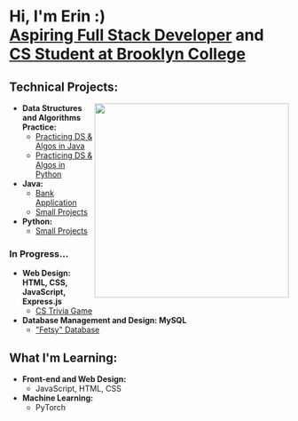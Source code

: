 <!-- <a href="https://github.com/ErinF10/ErinF10/assets/144135752/3b3807fa-db80-47a1-9ad9-0c348fc9187b"><img width="870" height="220"  src="https://github.com/ErinF10/ErinF10/assets/144135752/3b3807fa-db80-47a1-9ad9-0c348fc9187b"></a> -->
<!--  <a href="(https://github.com/ErinF10/ErinF10/assets/144135752/e4319fbf-6d6d-4abb-a4e9-c3b91bb420ec)"><img width="870" height="230" src="https://github.com/ErinF10/ErinF10/assets/144135752/e4319fbf-6d6d-4abb-a4e9-c3b91bb420ec"></a> -->

<h1>Hi, I'm Erin :) <br/><a href="https://drive.google.com/file/d/1LuEgh1UrNZF35yNYJTXusjjhz19jyaDe/view?usp=sharing">Aspiring Full Stack Developer</a> and  <a href="https://www.linkedin.com/in/erin-forrest-267083258/">CS Student at Brooklyn College</a></h1>

<!--
<picture>
  <source media="(prefers-color-scheme: dark)" srcset="https://github.com/ErinF10/ErinF10/assets/144135752/8de47d59-65f9-47c1-ad3a-5333ba2c9c9d">
  <source media="(prefers-color-scheme: light)" srcset="https://user-images.githubusercontent.com/25423296/163456779-a8556205-d0a5-45e2-ac17-42d089e3c3f8.png">
  <img alt="Shows an illustrated sun in light mode and a moon with stars in dark mode." src="https://user-images.githubusercontent.com/25423296/163456779-a8556205-d0a5-45e2-ac17-42d089e3c3f8.png">
</picture>
-->

<h2>Technical Projects:</h2>
<picture>
 
<source media="(prefers-color-scheme: light)" srcset="https://github.com/ErinF10/ErinF10/assets/144135752/f2e4d3fd-9f2f-4d3e-b910-b7f911b40733">
<source media="(prefers-color-scheme: dark)" srcset="https://github.com/ErinF10/ErinF10/assets/144135752/a67f9542-562e-4b0e-9671-72dcf4a8134a">
<img width="350" height="350" align="right" src="https://github.com/ErinF10/ErinF10/assets/144135752/f2e4d3fd-9f2f-4d3e-b910-b7f911b40733">
</picture>

- <b>Data Structures and Algorithms Practice:</b>
  - [Practicing DS & Algos in Java](https://github.com/ErinF10/DS-and-Algos-Practice/tree/main)
  - [Practicing DS & Algos in Python](https://github.com/ErinF10/Practicing-DS-and-Algos-in-Python.git)
- <b>Java:</b>
  - [Bank Application](https://github.com/ErinF10/Bank-Application)
  - [Small Projects](https://github.com/ErinF10/Java-Projects)
- <b>Python:</b>
  - [Small Projects](https://github.com/ErinF10/Python-Projects)
 

<h3>In Progress...</h3>

- <b>Web Design: HTML, CSS, JavaScript, Express.js</b>
   - [CS Trivia Game](https://github.com/ErinF10/Who-Wants-To-Be-A-Millionaire-)
- <b>Database Management and Design: MySQL</b>
  - ["Fetsy" Database](https://github.com/ErinF10/-Fetsy-Practice-Database)

<h2>What I'm Learning:</h2>

- <b>Front-end and Web Design:</b>
   - JavaScript, HTML, CSS
- <b>Machine Learning:</b>
   - PyTorch
